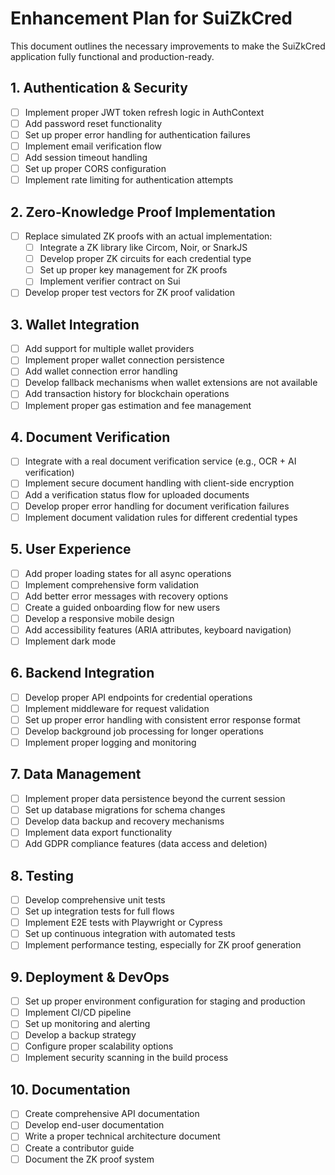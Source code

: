 # Enhancement Plan for SuiZkCred

This document outlines the necessary improvements to make the SuiZkCred application fully functional and production-ready.

## 1. Authentication & Security

- [ ] Implement proper JWT token refresh logic in AuthContext
- [ ] Add password reset functionality
- [ ] Set up proper error handling for authentication failures
- [ ] Implement email verification flow
- [ ] Add session timeout handling
- [ ] Set up proper CORS configuration
- [ ] Implement rate limiting for authentication attempts

## 2. Zero-Knowledge Proof Implementation

- [ ] Replace simulated ZK proofs with an actual implementation:
  - [ ] Integrate a ZK library like Circom, Noir, or SnarkJS
  - [ ] Develop proper ZK circuits for each credential type
  - [ ] Set up proper key management for ZK proofs
  - [ ] Implement verifier contract on Sui
- [ ] Develop proper test vectors for ZK proof validation

## 3. Wallet Integration

- [ ] Add support for multiple wallet providers
- [ ] Implement proper wallet connection persistence
- [ ] Add wallet connection error handling
- [ ] Develop fallback mechanisms when wallet extensions are not available
- [ ] Add transaction history for blockchain operations
- [ ] Implement proper gas estimation and fee management

## 4. Document Verification

- [ ] Integrate with a real document verification service (e.g., OCR + AI verification)
- [ ] Implement secure document handling with client-side encryption
- [ ] Add a verification status flow for uploaded documents
- [ ] Develop proper error handling for document verification failures
- [ ] Implement document validation rules for different credential types

## 5. User Experience

- [ ] Add proper loading states for all async operations
- [ ] Implement comprehensive form validation
- [ ] Add better error messages with recovery options
- [ ] Create a guided onboarding flow for new users
- [ ] Develop a responsive mobile design
- [ ] Add accessibility features (ARIA attributes, keyboard navigation)
- [ ] Implement dark mode

## 6. Backend Integration

- [ ] Develop proper API endpoints for credential operations
- [ ] Implement middleware for request validation
- [ ] Set up proper error handling with consistent error response format
- [ ] Develop background job processing for longer operations
- [ ] Implement proper logging and monitoring

## 7. Data Management

- [ ] Implement proper data persistence beyond the current session
- [ ] Set up database migrations for schema changes
- [ ] Develop data backup and recovery mechanisms
- [ ] Implement data export functionality
- [ ] Add GDPR compliance features (data access and deletion)

## 8. Testing

- [ ] Develop comprehensive unit tests
- [ ] Set up integration tests for full flows
- [ ] Implement E2E tests with Playwright or Cypress
- [ ] Set up continuous integration with automated tests
- [ ] Implement performance testing, especially for ZK proof generation

## 9. Deployment & DevOps

- [ ] Set up proper environment configuration for staging and production
- [ ] Implement CI/CD pipeline
- [ ] Set up monitoring and alerting
- [ ] Develop a backup strategy
- [ ] Configure proper scalability options
- [ ] Implement security scanning in the build process

## 10. Documentation

- [ ] Create comprehensive API documentation
- [ ] Develop end-user documentation
- [ ] Write a proper technical architecture document
- [ ] Create a contributor guide
- [ ] Document the ZK proof system